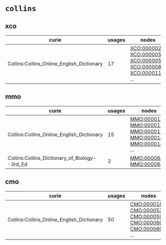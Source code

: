 # `collins`

## xco

| curie                                     |   usages | nodes                                                                                                                                                                                                                                                                                                      |
|-------------------------------------------|----------|------------------------------------------------------------------------------------------------------------------------------------------------------------------------------------------------------------------------------------------------------------------------------------------------------------|
| Collins:Collins_Online_English_Dictionary |       17 | [XCO:0000027](http://purl.obolibrary.org/obo/XCO_0000027), [XCO:0000053](http://purl.obolibrary.org/obo/XCO_0000053), [XCO:0000054](http://purl.obolibrary.org/obo/XCO_0000054), [XCO:0000089](http://purl.obolibrary.org/obo/XCO_0000089), [XCO:0000117](http://purl.obolibrary.org/obo/XCO_0000117), ... |

## mmo

| curie                                         |   usages | nodes                                                                                                                                                                                                                                                                                                      |
|-----------------------------------------------|----------|------------------------------------------------------------------------------------------------------------------------------------------------------------------------------------------------------------------------------------------------------------------------------------------------------------|
| Collins:Collins_Online_English_Dictionary     |       15 | [MMO:0000153](http://purl.obolibrary.org/obo/MMO_0000153), [MMO:0000154](http://purl.obolibrary.org/obo/MMO_0000154), [MMO:0000171](http://purl.obolibrary.org/obo/MMO_0000171), [MMO:0000180](http://purl.obolibrary.org/obo/MMO_0000180), [MMO:0000181](http://purl.obolibrary.org/obo/MMO_0000181), ... |
| Collins:Collins_Dictionary_of_Biology--3rd_Ed |        2 | [MMO:0000640](http://purl.obolibrary.org/obo/MMO_0000640), [MMO:0000643](http://purl.obolibrary.org/obo/MMO_0000643)                                                                                                                                                                                       |

## cmo

| curie                                     |   usages | nodes                                                                                                                                                                                                                                                                                                      |
|-------------------------------------------|----------|------------------------------------------------------------------------------------------------------------------------------------------------------------------------------------------------------------------------------------------------------------------------------------------------------------|
| Collins:Collins_Online_English_Dictionary |       50 | [CMO:0000189](http://purl.obolibrary.org/obo/CMO_0000189), [CMO:0000533](http://purl.obolibrary.org/obo/CMO_0000533), [CMO:0000595](http://purl.obolibrary.org/obo/CMO_0000595), [CMO:0000607](http://purl.obolibrary.org/obo/CMO_0000607), [CMO:0000608](http://purl.obolibrary.org/obo/CMO_0000608), ... |

